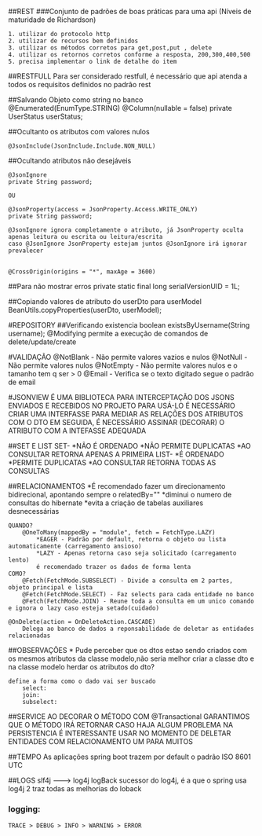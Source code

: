 
##REST
###Conjunto de padrões de boas práticas para uma api (Níveis de maturidade de Richardson)

    1. utilizar do protocolo http
    2. utilizar de recursos bem definidos
    3. utilizar os métodos corretos para get,post,put , delete
    4. utilizar os retornos corretos conforme a resposta, 200,300,400,500
    5. precisa implementar o link de detalhe do item

##RESTFULL
    Para ser considerado restfull, é necessário que api atenda a todos os requisitos definidos no padrão rest


##Salvando Objeto como string no banco
    @Enumerated(EnumType.STRING)
    @Column(nullable = false)
    private UserStatus userStatus;

##Ocultanto os atributos com valores nulos

    @JsonInclude(JsonInclude.Include.NON_NULL)

##Ocultando atributos não desejáveis

    @JsonIgnore
    private String password;

    OU

    @JsonProperty(access = JsonProperty.Access.WRITE_ONLY)
    private String password;
    
    @JsonIgnore ignora completamente o atributo, já JsonProperty oculta apenas leitura ou escrita ou leitura/escrita
    caso @JsonIgnore JsonProperty estejam juntos @JsonIgnore irá ignorar prevalecer
    
##
    @CrossOrigin(origins = "*", maxAge = 3600)

##Para não mostrar erros
    private static final long serialVersionUID = 1L;


##Copiando valores de atributo do userDto para userModel
    BeanUtils.copyProperties(userDto, userModel);

#REPOSITORY
##Verificando existencia 
    boolean existsByUsername(String username);
    @Modifying permite a execução de comandos de delete/update/create

#VALIDAÇÃO
    @NotBlank - Não permite valores vazios e nulos
    @NotNull - Não permite valores nulos 
    @NotEmpty - Não permite valores nulos e o tamanho tem q ser > 0
    @Email - Verifica se o texto digitado segue o padrão de email

#JSONVIEW 
    É UMA BIBLIOTECA PARA INTERCEPTAÇÃO DOS JSONS ENVIADOS E RECEBIDOS NO PROJETO
    PARA USÁ-LO É NECESSÁRIO CRIAR UMA INTERFASSE PARA MEDIAR AS RELAÇÕES DOS ATRIBUTOS COM O DTO
    EM SEGUIDA, É NECESSÁRIO ASSINAR (DECORAR) O ATRIBUTO COM A INTEFASSE ADEQUADA

##SET E LIST
    SET- 
        *NÃO É ORDENADO
        *NÃO PERMITE DUPLICATAS
        *AO CONSULTAR RETORNA APENAS A PRIMEIRA
    LIST- 
        *É ORDENADO
        *PERMITE DUPLICATAS
        *AO CONSULTAR RETORNA TODAS AS CONSULTAS

##RELACIONAMENTOS
    *É recomendado fazer um direcionamento bidirecional, apontando sempre o relatedBy=""
        *diminui o numero de consultas do hibernate
        *evita a criação de tabelas auxiliares desnecessárias

    QUANDO?
        @OneToMany(mappedBy = "module", fetch = FetchType.LAZY)
            *EAGER - Padrão por default, retorna o objeto ou lista automaticamente (carregamento ansioso)
            *LAZY - Apenas retorna caso seja solicitado (carregamento lento)
            é recomendado trazer os dados de forma lenta
    COMO?
        @Fetch(FetchMode.SUBSELECT) - Divide a consulta em 2 partes, objeto principal e lista
        @Fetch(FetchMode.SELECT) - Faz selects para cada entidade no banco
        @Fetch(FetchMode.JOIN) - Reune toda a consulta em um unico comando  e ignora o lazy caso esteja setado(cuidado)

    @OnDelete(action = OnDeleteAction.CASCADE)
        Delega ao banco de dados a reponsabilidade de deletar as entidades relacionadas

    

##OBSERVAÇÕES
    * Pude perceber que os dtos estao sendo criados com os mesmos 
    atributos da classe modelo,não seria melhor criar a classe 
    dto e na classe modelo herdar os atributos do dto?

    
    define a forma como o dado vai ser buscado
        select: 
        join:
        subselect:

##SERVICE
    AO DECORAR O MÉTODO COM @Transactional GARANTIMOS QUE O MÉTODO IRÁ RETORNAR CASO HAJA ALGUM PROBLEMA NA PERSISTENCIA
    É INTERESSANTE USAR NO MOMENTO DE DELETAR ENTIDADES COM RELACIONAMENTO UM PARA MUITOS


##TEMPO
    As aplicações spring boot trazem por default o padrão ISO 8601 UTC

##LOGS
    slf4j ---> log4j
    logBack sucessor do log4j, é a que o spring usa
    log4j 2 traz todas as melhorias do loback


### logging:
    TRACE > DEBUG > INFO > WARNING > ERROR